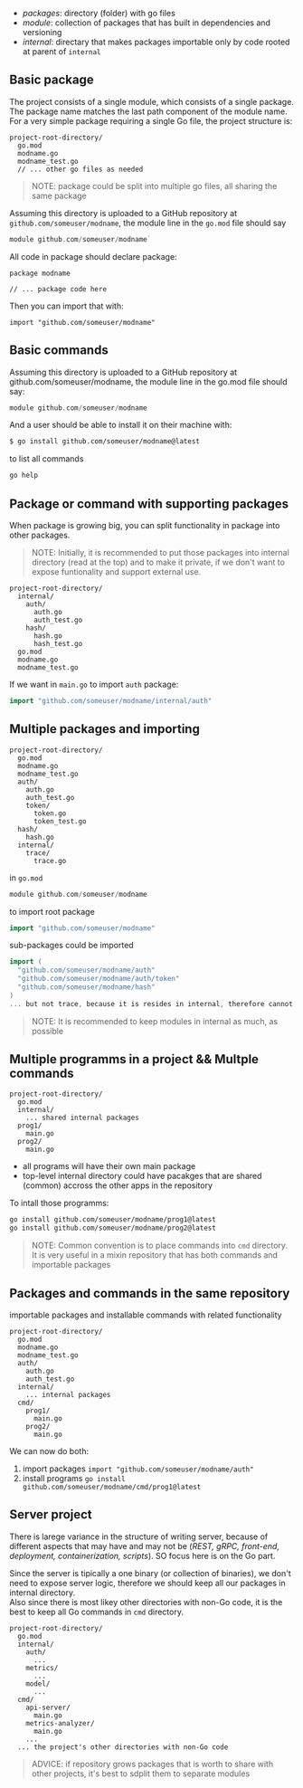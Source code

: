 - _packages_: directory (folder) with go files
- _module_: collection of packages that has built in dependencies and versioning
- _internal_: directary that makes packages importable only by code rooted at parent of `internal`

## Basic package
The project consists of a single module, which consists of a single package.  
The package name matches the last path component of the module name. For a very simple package requiring a single Go file, the project structure is:
```
project-root-directory/
  go.mod
  modname.go
  modname_test.go
  // ... other go files as needed
```
> NOTE: package could be split into multiple go files, all sharing the same package

Assuming this directory is uploaded to a GitHub repository at `github.com/someuser/modname`, the module line in the `go.mod` file should say  
```go
module github.com/someuser/modname`  
```

All code in package should declare package:
```
package modname

// ... package code here
```

Then you can import that with:
```
import "github.com/someuser/modname"
```

## Basic commands
Assuming this directory is uploaded to a GitHub repository at github.com/someuser/modname, the module line in the go.mod file should say:
```go
module github.com/someuser/modname
```
And a user should be able to install it on their machine with:
```bash
$ go install github.com/someuser/modname@latest
```

to list all commands
```bash
go help
```

## Package or command with supporting packages
When package is growing big, you can split functionality in package into other packages.  
> NOTE: Initially, it is recommended to put those packages into internal directory (read at the top) and to make it private, if we don't want to expose funtionality and support external use.
```
project-root-directory/
  internal/
    auth/
      auth.go
      auth_test.go
    hash/
      hash.go
      hash_test.go
  go.mod
  modname.go
  modname_test.go
```
If we want in `main.go` to import `auth` package: 
```go
import "github.com/someuser/modname/internal/auth"
```

## Multiple packages and importing
```
project-root-directory/
  go.mod
  modname.go
  modname_test.go
  auth/
    auth.go
    auth_test.go
    token/
      token.go
      token_test.go
  hash/
    hash.go
  internal/
    trace/
      trace.go
```
in `go.mod`
```go
module github.com/someuser/modname
```

to import root package
```go
import "github.com/someuser/modname"
```

sub-packages could be imported 
```go
import (
  "github.com/someuser/modname/auth"
  "github.com/someuser/modname/auth/token"
  "github.com/someuser/modname/hash"
)
... but not trace, because it is resides in internal, therefore cannot be imported
```
> NOTE: It is recommended to keep modules in internal as much, as possible

## Multiple programms in a project && Multple commands
```
project-root-directory/
  go.mod
  internal/
    ... shared internal packages
  prog1/
    main.go
  prog2/
    main.go
```
- all programs will have their own main package
- top-level internal directory could have pacakges that are shared (common) accross the other apps in the repository

To intall those programms:
```bash
go install github.com/someuser/modname/prog1@latest
go install github.com/someuser/modname/prog2@latest
```
> NOTE: Common convention is to place commands into `cmd` directory. It is very useful in a mixin repository that has both commands and importable packages



## Packages and commands in the same repository
importable packages and installable commands with related functionality
```
project-root-directory/
  go.mod
  modname.go
  modname_test.go
  auth/
    auth.go
    auth_test.go
  internal/
    ... internal packages
  cmd/
    prog1/
      main.go
    prog2/
      main.go
```

We can now do both:
1. import packages
   `import "github.com/someuser/modname/auth"`
2. install programs
   `go install github.com/someuser/modname/cmd/prog1@latest`


## Server project
There is larege variance in the structure of writing server, because of different aspects that may have and may not be (_REST, gRPC, front-end, deployment, containerization, scripts_). SO focus here is on the Go part.  

Since the server is tipically a one binary (or collection of binaries), we don't need to expose server logic, therefore we should keep all our packages in internal directory.  
Also since there is most likey other directories with non-Go code, it is the best to keep all Go commands in `cmd` directory.
```
project-root-directory/
  go.mod
  internal/
    auth/
      ...
    metrics/
      ...
    model/
      ...
  cmd/
    api-server/
      main.go
    metrics-analyzer/
      main.go
    ...
  ... the project's other directories with non-Go code
```
> ADVICE: if repository grows packages that is worth to share with other projects, it's best to sdplit them to separate modules

